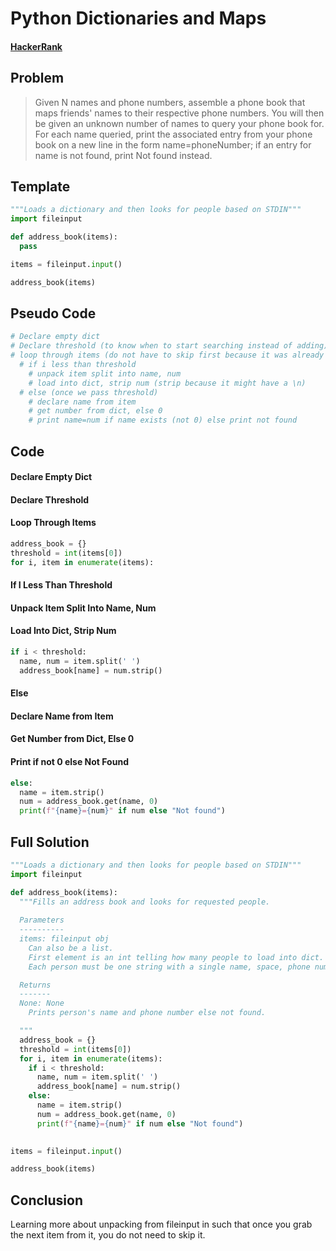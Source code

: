 # Python Dictionaries and Maps

#### [HackerRank](www.hackerrank.com)

## Problem

> Given N names and phone numbers, assemble a phone book that maps friends' names to their respective phone numbers. You will then be given an unknown number of names to query your phone book for. For each name queried, print the associated entry from your phone book on a new line in the form name=phoneNumber; if an entry for name is not found, print Not found instead.

## Template

```python
"""Loads a dictionary and then looks for people based on STDIN"""
import fileinput

def address_book(items):
  pass

items = fileinput.input()

address_book(items)

```

## Pseudo Code

```python
# Declare empty dict
# Declare threshold (to know when to start searching instead of adding)
# loop through items (do not have to skip first because it was already read when declaring threshold)
  # if i less than threshold
    # unpack item split into name, num
    # load into dict, strip num (strip because it might have a \n)
  # else (once we pass threshold)
    # declare name from item
    # get number from dict, else 0
    # print name=num if name exists (not 0) else print not found
```

## Code

#### Declare Empty Dict
#### Declare Threshold
#### Loop Through Items

```python
address_book = {}
threshold = int(items[0])
for i, item in enumerate(items):
```

#### If I Less Than Threshold
#### Unpack Item Split Into Name, Num
#### Load Into Dict, Strip Num

```python
if i < threshold:
  name, num = item.split(' ')
  address_book[name] = num.strip()
```

#### Else
#### Declare Name from Item
#### Get Number from Dict, Else 0
#### Print if not 0 else Not Found

```python
else:
  name = item.strip()
  num = address_book.get(name, 0)
  print(f"{name}={num}" if num else "Not found")
```

## Full Solution

```python
"""Loads a dictionary and then looks for people based on STDIN"""
import fileinput

def address_book(items):
  """Fills an address book and looks for requested people.
  
  Parameters
  ----------
  items: fileinput obj
    Can also be a list.
    First element is an int telling how many people to load into dict.
    Each person must be one string with a single name, space, phone number.

  Returns
  -------
  None: None
    Prints person's name and phone number else not found.

  """
  address_book = {}
  threshold = int(items[0])
  for i, item in enumerate(items):
    if i < threshold:
      name, num = item.split(' ')
      address_book[name] = num.strip()
    else:
      name = item.strip()
      num = address_book.get(name, 0)
      print(f"{name}={num}" if num else "Not found")
    

items = fileinput.input()

address_book(items)
```

## Conclusion
Learning more about unpacking from fileinput in such that once you grab the next item from it, you do not need to skip it.

